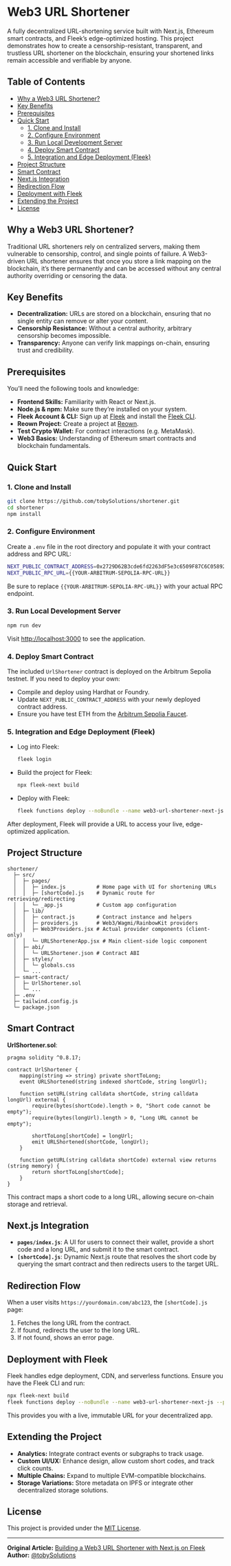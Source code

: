 # Web3 URL Shortener

A fully decentralized URL-shortening service built with Next.js, Ethereum smart contracts, and Fleek’s edge-optimized hosting. This project demonstrates how to create a censorship-resistant, transparent, and trustless URL shortener on the blockchain, ensuring your shortened links remain accessible and verifiable by anyone.

## Table of Contents

- [Why a Web3 URL Shortener?](#why-a-web3-url-shortener)
- [Key Benefits](#key-benefits)
- [Prerequisites](#prerequisites)
- [Quick Start](#quick-start)
  - [1. Clone and Install](#1-clone-and-install)
  - [2. Configure Environment](#2-configure-environment)
  - [3. Run Local Development Server](#3-run-local-development-server)
  - [4. Deploy Smart Contract](#4-deploy-smart-contract)
  - [5. Integration and Edge Deployment (Fleek)](#5-integration-and-edge-deployment-fleek)
- [Project Structure](#project-structure)
- [Smart Contract](#smart-contract)
- [Next.js Integration](#nextjs-integration)
- [Redirection Flow](#redirection-flow)
- [Deployment with Fleek](#deployment-with-fleek)
- [Extending the Project](#extending-the-project)
- [License](#license)

## Why a Web3 URL Shortener?

Traditional URL shorteners rely on centralized servers, making them vulnerable to censorship, control, and single points of failure. A Web3-driven URL shortener ensures that once you store a link mapping on the blockchain, it’s there permanently and can be accessed without any central authority overriding or censoring the data.

## Key Benefits

- **Decentralization:** URLs are stored on a blockchain, ensuring that no single entity can remove or alter your content.
- **Censorship Resistance:** Without a central authority, arbitrary censorship becomes impossible.
- **Transparency:** Anyone can verify link mappings on-chain, ensuring trust and credibility.

## Prerequisites

You’ll need the following tools and knowledge:

- **Frontend Skills:** Familiarity with React or Next.js.
- **Node.js & npm:** Make sure they’re installed on your system.
- **Fleek Account & CLI:** Sign up at [Fleek](https://app.fleek.xyz/) and install the [Fleek CLI](https://fleek.xyz/docs/cli/).
- **Reown Project:** Create a project at [Reown](https://reown.com/).
- **Test Crypto Wallet:** For contract interactions (e.g. MetaMask).
- **Web3 Basics:** Understanding of Ethereum smart contracts and blockchain fundamentals.

## Quick Start

### 1. Clone and Install

```bash
git clone https://github.com/tobySolutions/shortener.git
cd shortener
npm install
```

### 2. Configure Environment

Create a `.env` file in the root directory and populate it with your contract address and RPC URL:

```bash
NEXT_PUBLIC_CONTRACT_ADDRESS=0x2729D62B3cde6fd2263dF5e3c6509F87C6C05892
NEXT_PUBLIC_RPC_URL={{YOUR-ARBITRUM-SEPOLIA-RPC-URL}}
```

Be sure to replace `{{YOUR-ARBITRUM-SEPOLIA-RPC-URL}}` with your actual RPC endpoint.

### 3. Run Local Development Server

```bash
npm run dev
```

Visit [http://localhost:3000](http://localhost:3000) to see the application.

### 4. Deploy Smart Contract

The included `UrlShortener` contract is deployed on the Arbitrum Sepolia testnet. If you need to deploy your own:

- Compile and deploy using Hardhat or Foundry.
- Update `NEXT_PUBLIC_CONTRACT_ADDRESS` with your newly deployed contract address.
- Ensure you have test ETH from the [Arbitrum Sepolia Faucet](https://www.alchemy.com/faucets/arbitrum-sepolia).

### 5. Integration and Edge Deployment (Fleek)

- Log into Fleek:  
  ```bash
  fleek login
  ```
- Build the project for Fleek:
  ```bash
  npx fleek-next build
  ```
- Deploy with Fleek:
  ```bash
  fleek functions deploy --noBundle --name web3-url-shortener-next-js --path .fleek/dist/index.js --envFile .env
  ```

After deployment, Fleek will provide a URL to access your live, edge-optimized application.

## Project Structure

```
shortener/
  ├─ src/
  │  ├─ pages/
  │  │  ├─ index.js          # Home page with UI for shortening URLs
  │  │  ├─ [shortCode].js    # Dynamic route for retrieving/redirecting
  │  │  └─ _app.js           # Custom app configuration
  │  ├─ lib/
  │  │  ├─ contract.js       # Contract instance and helpers
  │  │  ├─ providers.js      # Web3/Wagmi/RainbowKit providers
  │  │  ├─ Web3Providers.jsx # Actual provider components (client-only)
  │  │  └─ URLShortenerApp.jsx # Main client-side logic component
  │  ├─ abi/
  │  │  └─ URLShortener.json # Contract ABI
  │  ├─ styles/
  │  │  └─ globals.css
  │  └─ ...
  ├─ smart-contract/
  │  ├─ UrlShortener.sol
  │  └─ ...
  ├─ .env
  ├─ tailwind.config.js
  └─ package.json
```

## Smart Contract

**UrlShortener.sol**:

```solidity
pragma solidity ^0.8.17;

contract UrlShortener {
    mapping(string => string) private shortToLong;
    event URLShortened(string indexed shortCode, string longUrl);

    function setURL(string calldata shortCode, string calldata longUrl) external {
        require(bytes(shortCode).length > 0, "Short code cannot be empty");
        require(bytes(longUrl).length > 0, "Long URL cannot be empty");
        
        shortToLong[shortCode] = longUrl;
        emit URLShortened(shortCode, longUrl);
    }

    function getURL(string calldata shortCode) external view returns (string memory) {
        return shortToLong[shortCode];
    }
}
```

This contract maps a short code to a long URL, allowing secure on-chain storage and retrieval.

## Next.js Integration

- **`pages/index.js`**: A UI for users to connect their wallet, provide a short code and a long URL, and submit it to the smart contract.
- **`[shortCode].js`**: Dynamic Next.js route that resolves the short code by querying the smart contract and then redirects users to the target URL.

## Redirection Flow

When a user visits `https://yourdomain.com/abc123`, the `[shortCode].js` page:

1. Fetches the long URL from the contract.
2. If found, redirects the user to the long URL.
3. If not found, shows an error page.

## Deployment with Fleek

Fleek handles edge deployment, CDN, and serverless functions. Ensure you have the Fleek CLI and run:

```bash
npx fleek-next build
fleek functions deploy --noBundle --name web3-url-shortener-next-js --path .fleek/dist/index.js --envFile .env
```

This provides you with a live, immutable URL for your decentralized app.

## Extending the Project

- **Analytics:** Integrate contract events or subgraphs to track usage.
- **Custom UI/UX:** Enhance design, allow custom short codes, and track click counts.
- **Multiple Chains:** Expand to multiple EVM-compatible blockchains.
- **Storage Variations:** Store metadata on IPFS or integrate other decentralized storage solutions.

## License

This project is provided under the [MIT License](LICENSE).

---

**Original Article:** [Building a Web3 URL Shortener with Next.js on Fleek](https://dev.to/fleek/building-a-web3-url-shortener-with-nextjs-on-fleek-hbb)  
**Author:** [@tobySolutions](https://github.com/tobySolutions)  
